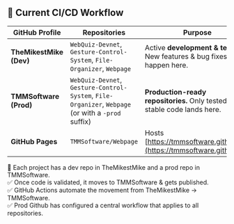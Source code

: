 ## 🔷 Current CI/CD Workflow

| **GitHub Profile**   | **Repositories** | **Purpose** |
|----------------------|-----------------|-------------|
| **TheMikestMike (Dev)** | `WebQuiz-Devnet`, `Gesture-Control-System`, `File-Organizer`, `Webpage` | Active **development & testing**. New features & bug fixes happen here. |
| **TMMSoftware (Prod)** | `WebQuiz-Devnet`, `Gesture-Control-System`, `File-Organizer`, `Webpage` (or with a `-prod` suffix) | **Production-ready repositories.** Only tested, stable code lands here. |
| **GitHub Pages** | `TMMSoftware/Webpage` | Hosts [https://tmmsoftware.github.io/](https://tmmsoftware.github.io/) |


📌 Each project has a dev repo in TheMikestMike and a prod repo in TMMSoftware.<br>
✅ Once code is validated, it moves to TMMSoftware & gets published.<br>
✅ GitHub Actions automate the movement from TheMikestMike → TMMSoftware.<br>
✅ Prod Github has configured a central workflow that applies to all repositories.<br>


